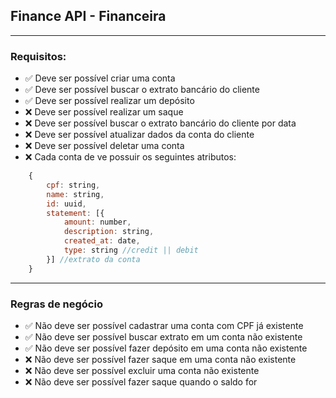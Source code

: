 ## Finance API - Financeira

---

### Requisitos:

- ✅ Deve ser possível criar uma conta
- ✅ Deve ser possível buscar o extrato bancário do cliente
- ✅ Deve ser possível realizar um depósito
- ❌ Deve ser possível realizar um saque
- ❌ Deve ser possível buscar o extrato bancário do cliente por data
- ❌ Deve ser possível atualizar dados da conta do cliente
- ❌ Deve ser possível deletar uma conta
- ❌ Cada conta de ve possuir os seguintes atributos:

```js
    {
        cpf: string,
        name: string,
        id: uuid,
        statement: [{
            amount: number,
            description: string,
            created_at: date,
            type: string //credit || debit
        }] //extrato da conta
    }
```

---

### Regras de negócio

- ✅ Não deve ser possível cadastrar uma conta com CPF já existente
- ✅ Não deve ser possível buscar extrato em um conta não existente
- ✅ Não deve ser possível fazer depósito em uma conta não existente
- ❌ Não deve ser possível fazer saque em uma conta não existente
- ❌ Não deve ser possível excluir uma conta não existente
- ❌ Não deve ser possível fazer saque quando o saldo for
